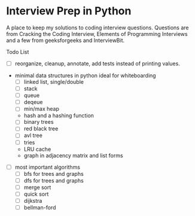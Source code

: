 # Interview Prep in Python
A place to keep my solutions to coding interview questions.  Questions are from Cracking the Coding Interview, Elements of Programming Interviews and a few from geeksforgeeks and InterviewBit.

Todo List
- [ ] reorganize, cleanup, annotate, add tests instead of printing values.
- minimal data structures in python ideal for whiteboarding
  - [ ] linked list, single/double
  - [ ] stack
  - [ ] queue
  - [ ] deqeue
  - [ ] min/max heap
  - hash and a hashing function
  - [ ] binary trees
  - [ ] red black tree
  - [ ] avl tree
  - [ ] tries
  - LRU cache
  - graph in adjacency matrix and list forms
- [ ] most important algorithms
  - [ ] bfs for trees and graphs
  - [ ] dfs for trees and graphs
  - [ ] merge sort
  - [ ] quick sort
  - [ ] dijkstra
  - [ ] bellman-ford
